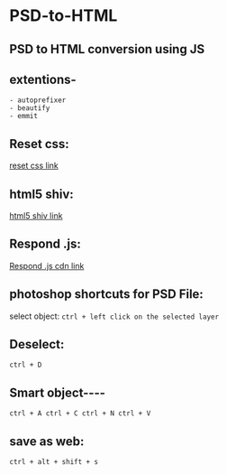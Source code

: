 # PSD-to-HTML
## PSD to HTML conversion using JS 

## extentions-
	- autoprefixer
	- beautify
	- emmit

## Reset css:
[reset css link](https://meyerweb.com/eric/tools/css/reset/)

## html5 shiv:
[html5 shiv link](https://cdnjs.com/libraries/html5shiv)

## Respond .js:
[Respond .js cdn link]("https://cdnjs.cloudflare.com/ajax/libs/respond.js/1.4.2/respond.min.js")
## photoshop shortcuts for PSD File:
select object:
` ctrl + left click on the selected layer `

## Deselect:
` ctrl + D `

## Smart object----
` ctrl + A
ctrl + C
ctrl + N
ctrl + V `

## save as web:
` ctrl + alt + shift + s `
